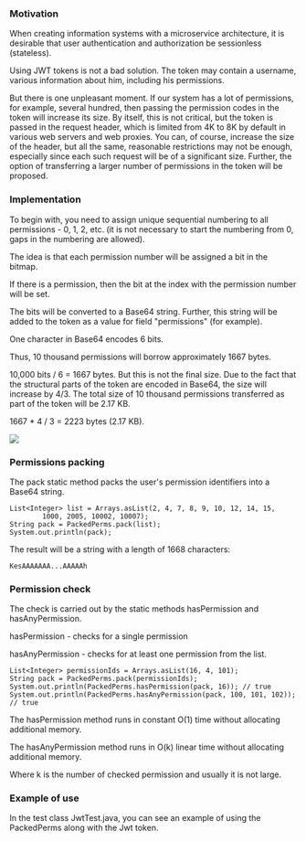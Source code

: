 ### Motivation
When creating information systems with a microservice architecture, it is desirable that user authentication and authorization be sessionless (stateless).

Using JWT tokens is not a bad solution. The token may contain a username, various information about him, including his permissions.

But there is one unpleasant moment. If our system has a lot of permissions, for example, several hundred, then passing the permission codes in the token will increase its size. By itself, this is not critical, but the token is passed in the request header, which is limited from 4K to 8K by default in various web servers and web proxies. You can, of course, increase the size of the header, but all the same, reasonable restrictions may not be enough, especially since each such request will be of a significant size. Further, the option of transferring a larger number of permissions in the token will be proposed.

### Implementation
To begin with, you need to assign unique sequential numbering to all permissions - 0, 1, 2, etc. (it is not necessary to start the numbering from 0, gaps in the numbering are allowed).

The idea is that each permission number will be assigned a bit in the bitmap.

If there is a permission, then the bit at the index with the permission number will be set.

The bits will be converted to a Base64 string. Further, this string will be added to the token as a value for field "permissions" (for example).

One character in Base64 encodes 6 bits.

Thus, 10 thousand permissions will borrow approximately 1667 bytes.

10,000 bits / 6 = 1667 bytes.
But this is not the final size. Due to the fact that the structural parts of the token are encoded in Base64, the size will increase by 4/3. The total size of 10 thousand permissions transferred as part of the token will be 2.17 KB.

1667 * 4 / 3 = 2223 bytes (2.17 KB).

![](https://kesh.kz/blog/wp-content/uploads/2022/05/packed-perms.drawio.png)

### Permissions packing
The pack static method packs the user's permission identifiers into a Base64 string.
```
List<Integer> list = Arrays.asList(2, 4, 7, 8, 9, 10, 12, 14, 15, 
        1000, 2005, 10002, 10007);
String pack = PackedPerms.pack(list);
System.out.println(pack);
```
The result will be a string with a length of 1668 characters:
```
KesAAAAAAA...AAAAAh
```

### Permission check
The check is carried out by the static methods hasPermission and hasAnyPermission.

hasPermission - checks for a single permission

hasAnyPermission - checks for at least one permission from the list.
```
List<Integer> permissionIds = Arrays.asList(16, 4, 101);
String pack = PackedPerms.pack(permissionIds);
System.out.println(PackedPerms.hasPermission(pack, 16)); // true
System.out.println(PackedPerms.hasAnyPermission(pack, 100, 101, 102)); // true
```

The hasPermission method runs in constant O(1) time without allocating additional memory.

The hasAnyPermission method runs in O(k) linear time without allocating additional memory.

Where k is the number of checked permission and usually it is not large.

### Example of use
In the test class JwtTest.java, you can see an example of using the PackedPerms along with the Jwt token.